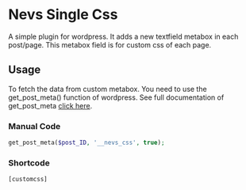 # Nevs Single Css
A simple plugin for wordpress. It adds a new textfield metabox in each post/page. This metabox field is for custom css of each page.


## Usage
To fetch the data from custom metabox. You need to use the get_post_meta() function of wordpress. See full documentation of get_post_meta [click here](https://developer.wordpress.org/reference/functions/get_post_meta/).

### Manual Code
```php
get_post_meta($post_ID, '__nevs_css', true);
````

### Shortcode
```
[customcss]
```